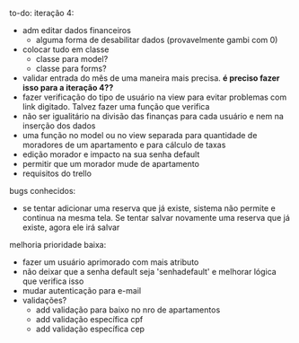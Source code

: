 to-do:
iteração 4:
  - adm editar dados financeiros
    - alguma forma de desabilitar dados (provavelmente gambi com 0)
- colocar tudo em classe
	+ classe para model?
	+ classe para forms?
- validar entrada do mês de uma maneira mais precisa. **é preciso fazer isso para a iteração 4??**
- fazer verificação do tipo de usuário na view para evitar problemas com link digitado. Talvez fazer uma função que verifica
- não ser igualitário na divisão das finanças para cada usuário e nem na inserção dos dados
- uma função no model ou no view separada para quantidade de moradores de um apartamento e para cálculo de taxas
- edição morador e impacto na sua senha default
- permitir que um morador mude de apartamento
- requisitos do trello

bugs conhecidos:
- se tentar adicionar uma reserva que já existe, sistema não permite e continua na mesma tela. Se tentar salvar novamente uma reserva que já existe, agora ele irá salvar

melhoria prioridade baixa:
- fazer um usuário aprimorado com mais atributo
- não deixar que a senha default seja 'senhadefault' e melhorar lógica que verifica isso
- mudar autenticação para e-mail
- validações?
	- add validação para baixo no nro de apartamentos
	- add validação específica cpf
	- add validação específica cep
